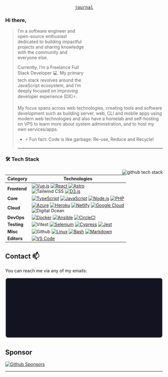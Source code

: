 <p align="center">
  <samp>
<!--     <a href="URL">me</a> . -->
    <a href="https://notes.markterence.me">journal</a>
<!--     <a href="URL">projects</a> . 
    <a href="URL/talks">talks</a> .
    <a href="URL">podcasts</a> .
    <a href="URL">compform</a> .
    <a href="URL">mastodon</a> .
    <a href="URL">tweets</a> .
    <a href="URL">discord</a> .
    <a href="URL">instagram</a> .
    <a href="https://github.com/sponsors/markterence">sponsor</a> -->
  </samp>
</p>

<!--<details>
   <summary><b>↕️ Expand for more!</b></summary>
  
   <br> -->
   
<p> 
      <img align="right" width="250" height="250"  src="data:image/png;base64,iVBORw0KGgoAAAANSUhEUgAAAAEAAAABCAQAAAC1HAwCAAAAC0lEQVR42mP8/wcAAgAB/eq4NQAAAABJRU5ErkJggg==" alt=" ">

### Hi there,
<blockquote>


I’m a software engineer and open-source enthusiast dedicated to building impactful projects and sharing knowledge with the community and everyone else.

Currently, I’m a Freelance Full Stack Developer 💻. My primary tech stack revolves around the JavaScript ecosystem, and I’m deeply focused on improving developer experience (DX)⚡. 

My focus spans across web technologies, creating tools and software development such as building server, web, CLI and mobile apps using modern web technologies and also have a homelab and self-hosting on VPS to learn more about system administration, and to host my own services/apps. 

<!--
**markterence/markterence** is a ✨ _special_ ✨ repository because its `README.md` (this file) appears on your GitHub profile.

Here are some ideas to get you started:

- 🔭 I’m currently working on ...
- 🌱 I’m currently learning ...
- 👯 I’m looking to collaborate on ...
- 🤔 I’m looking for help with ...
- 💬 Ask me about ...
- 📫 How to reach me: ...
- 😄 Pronouns: ...
- ⚡ Fun fact: ...

<img src="https://starecat.com/content/wp-content/uploads/spend-10-minutes-doing-the-task-manually-vs-spend-10-hours-writing-code-to-automate-it-drake.jpg" width="144" />
-->

- ⚡ Fun fact: Code is like garbage. Re-use, Reduce and Recycle!

----

 </blockquote>
  
 </p>

 ### 🛠️ Tech Stack

<img align="right" src="https://github-readme-stats.vercel.app/api/top-langs/?username=markterence&layout=compact&theme=radical" alt="github tech stack">
<p>

<!--
[![Svelte](https://img.shields.io/static/v1?label=&message=Svelte&color=FF3E00&logo=svelte&logoColor=FFFFFF)](https://svelte.dev/) 
 [![Dart](https://img.shields.io/static/v1?label=&message=Dart&color=0175C2&logo=dart&logoColor=FFFFFF)](https://dart.dev/) 
 [![Python](https://img.shields.io/static/v1?label=&message=Python&color=3C78A9&logo=python&logoColor=FFFFFF)](https://www.python.org/)
 <br>[![Java](https://img.shields.io/static/v1?label=&message=Java&color=007396&logo=java&logoColor=FFFFFF)](https://www.java.com/) [![PHP](https://img.shields.io/static/v1?label=&message=PHP&color=777BB4&logo=php&logoColor=FFFFFF)](https://www.php.net/) 
 [![Rust](https://img.shields.io/static/v1?label=&message=Rust&color=000000&logo=rust&logoColor=FFFFFF)](https://www.rust-lang.org/) [![Go](https://img.shields.io/static/v1?label=&message=Go&color=00ADD8&logo=go&logoColor=FFFFFF)](https://go.dev/) 
 
 **Mobile** | [![Flutter](https://img.shields.io/static/v1?label=&message=Flutter&color=02569B&logo=flutter&logoColor=FFFFFF)](https://flutter.dev/) 
 [![Android](https://img.shields.io/static/v1?label=&message=Android&color=3DDC84&logo=android&logoColor=FFFFFF)](https://developer.android.com/) 
 [![Kotlin](https://img.shields.io/static/v1?label=&message=Kotlin&color=7F52FF&logo=kotlin&logoColor=FFFFFF)](https://kotlinlang.org/) 
 [![Swift](https://img.shields.io/static/v1?label=&message=Swift&color=F05138&logo=swift&logoColor=FFFFFF)](https://www.swift.org/)


-->
| **Category** | **Technologies** |
| - | - |
**Frontend** | [![Vue.js](https://img.shields.io/static/v1?label=&message=Vue.js&color=4FC08D&logo=vuedotjs&logoColor=FFFFFF)](https://vuejs.org/) [![React](https://img.shields.io/static/v1?label=&message=React&color=61DAFB&logo=react&logoColor=FFFFFF)](https://reactjs.org/) [![Astro](https://img.shields.io/static/v1?label=&message=Astro&color=a545f0&logo=astro&logoColor=FFFFFF)](https://astro.build/)<br>![Tailwind CSS](https://img.shields.io/badge/Tailwind%20CSS-06B6D4?logo=tailwindcss&logoColor=white) [![D3.js](https://img.shields.io/static/v1?label=&message=D3.js&color=F9A03C&logo=d3dotjs&logoColor=FFFFFF)](https://d3js.org/)
**Core** | [![TypeScript](https://img.shields.io/static/v1?label=&message=TypeScript&color=3178C6&logo=typescript&logoColor=FFFFFF)](https://www.typescriptlang.org/) [![JavaScript](https://img.shields.io/static/v1?label=&message=JavaScript&color=F7DF1E&logo=javascript&logoColor=FFFFFF)](https://www.javascript.com/) [![Node.js](https://img.shields.io/static/v1?label=&message=Node.js&color=339933&logo=nodedotjs&logoColor=FFFFFF)](https://nodejs.org/) [![PHP](https://img.shields.io/static/v1?label=&message=PHP&color=777BB4&logo=php&logoColor=FFFFFF)](https://www.php.net/) 
**Cloud** | [![Azure](https://img.shields.io/static/v1?label=&message=Azure&color=0078D4&logo=microsoftazure&logoColor=FFFFFF)](https://azure.microsoft.com/) [![Heroku](https://img.shields.io/static/v1?label=&message=Heroku&color=430098&logo=heroku&logoColor=FFFFFF)](https://heroku.com/) [![Netlify](https://img.shields.io/static/v1?label=&message=Netlify&color=00C7B7&logo=netlify&logoColor=FFFFFF)](https://netlify.com/) [![Google Cloud](https://img.shields.io/static/v1?label=&message=GCP&color=4285F4&logo=googlecloud&logoColor=FFFFFF)](https://cloud.google.com/)<br>![Digital Ocean](https://img.shields.io/badge/Digital_Ocean-0080FF?logo=digitalocean&logoColor=white)
**DevOps** | [![Docker](https://img.shields.io/static/v1?label=&message=Docker&color=2496ED&logo=docker&logoColor=FFFFFF)](https://docker.com/) [![Ansible](https://img.shields.io/static/v1?label=&message=Ansible&color=EE0000&logo=ansible&logoColor=FFFFFF)](https://www.ansible.com/) [![CircleCI](https://img.shields.io/static/v1?label=&message=CircleCI&color=343434&logo=circleci&logoColor=FFFFFF)](https://circleci.com/)
**Testing** | ![Vitest](https://img.shields.io/badge/Vitest-6E9F18?logo=vitest&logoColor=white) [![Selenium](https://img.shields.io/static/v1?label=&message=Selenium&color=43B02A&logo=selenium&logoColor=FFFFFF)](https://www.selenium.dev/) [![Cypress](https://img.shields.io/static/v1?label=&message=Cypress&color=17202C&logo=cypress&logoColor=FFFFFF)](https://www.cypress.io/) [![Jest](https://img.shields.io/static/v1?label=&message=Jest&color=C21325&logo=jest&logoColor=FFFFFF)](https://jestjs.io/)
**Misc** | ![Github](https://img.shields.io/badge/Github-181717?logo=github&logoColor=white) [![Linux](https://img.shields.io/static/v1?label=&message=Linux&color=FCC624&logo=linux&logoColor=FFFFFF)](https://www.linux.org/) [![Bash](https://img.shields.io/static/v1?label=&message=Bash&color=4EAA25&logo=gnubash&logoColor=FFFFFF)](https://www.gnu.org/software/bash/) [![Markdown](https://img.shields.io/static/v1?label=&message=Markdown&color=000000&logo=markdown&logoColor=FFFFFF)](https://en.wikipedia.org/wiki/Markdown)
**Editors** | [![VS Code](https://img.shields.io/static/v1?label=&message=VS%20Code&color=9013FE&logo=visualstudiocode&logoColor=FFFFFF)](https://code.visualstudio.com/)

</p>




## Contact 📫

You can reach me via any of my emails:

<!-- - markterencetiglao[at]proton[dot]me
- hi[at]markterence[dot]me -->

<!-- ![example](./images/contact_raw.svg?) -->

![markterencetiglao[at]proton[dot]me / hi[at]markterence[dot]me](./images/contact.svg)

<!-- <img src="./images/contact.svg" alt="markterencetiglao[at]proton[dot]me / hi[at]markterence[dot]me" /> -->

## Sponsor


<a href="https://github.com/sponsors/markterence" target="_blank"><img src="https://img.shields.io/badge/Github%20Sponsor-484848?style=flat&logo=githubsponsors" alt="Github Sponsors" style="height: 28px !important"></a>

<!--<a href="https://www.buymeacoffee.com/markterence" target="_blank"><img src="https://cdn.buymeacoffee.com/buttons/v2/default-green.png" alt="Buy Me A Coffee" style="height: 48px !important" ></a>-->

<!---#### Awesome Things

> Just dumping things here, will add more and organize the list soon

- [SimpleLogin] https://simplelogin.io/
 --> 

----
